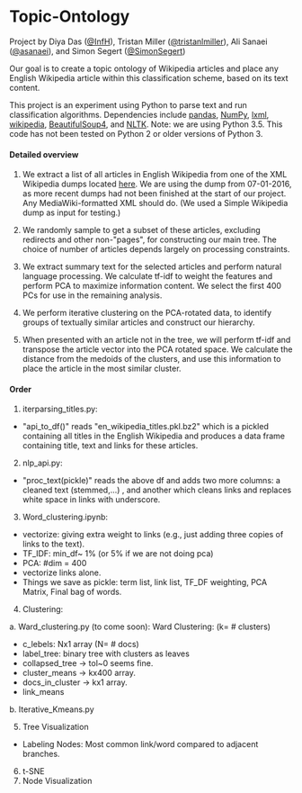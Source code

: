 # Topic-Ontology

Project by Diya Das ([@InfH](https://github.com/InfH)), Tristan Miller ([@tristanlmiller](https://github.com/tristanlmiller/)), Ali Sanaei ([@asanaei](https://github.com/asanaei)), and Simon Segert ([@SimonSegert](https://github.com/simonsegert))

Our goal is to create a topic ontology of Wikipedia articles and place any English Wikipedia article within this classification scheme, based on its text content.

This project is an experiment using Python to parse text and run classification algorithms. Dependencies include [pandas](https://pypi.python.org/pypi/pandas), [NumPy](https://pypi.python.org/pypi/numpy), [lxml](https://pypi.python.org/pypi/lxml), [wikipedia](https://pypi.python.org/pypi/wikipedia/), [BeautifulSoup4](https://pypi.python.org/pypi/beautifulsoup4/4.5.0), and [NLTK](https://pypi.python.org/pypi/nltk/3.2.1). Note: we are using Python 3.5. This code has not been tested on Python 2 or older versions of Python 3.

#### Detailed overview
1. We extract a list of all articles in English Wikipedia from one of the XML Wikipedia dumps located [here](https://dumps.wikimedia.org/enwiki/). We are using the dump from 07-01-2016, as more recent dumps had not been finished at the start of our project. Any MediaWiki-formatted XML should do. (We used a Simple Wikipedia dump as input for testing.)
2. We randomly sample to get a subset of these articles, excluding redirects and other non-"pages", for constructing our main tree. The choice of number of articles depends largely on processing constraints.
3. We extract summary text for the selected articles and perform natural language processing. We calculate tf-idf to weight the features and perform PCA to maximize information content. We select the first 400 PCs for use in the remaining analysis.  
4. We perform iterative clustering on the PCA-rotated data, to identify groups of textually similar articles and construct our hierarchy.

5. When presented with an article not in the tree, we will perform tf-idf and transpose the article vector into the PCA rotated space. We calculate the distance from the medoids of the clusters, and use this information to place the article in the most similar cluster.


#### Order
1. iterparsing_titles.py:
 - "api_to_df()" reads "en_wikipedia_titles.pkl.bz2" which is a pickled containing all titles in the English Wikipedia and produces a data frame containing title, text and links for these articles.

2. nlp_api.py:
 - "proc_text(pickle)" reads the above df and adds two more columns: a cleaned text (stemmed,...) , and another which cleans links and replaces white space in links with underscore.

3. Word_clustering.ipynb:
 - vectorize: giving extra weight to links (e.g., just adding three copies of links to the text).
 - TF_IDF: min_df~ 1% (or 5% if we are not doing pca)
 - PCA:  #dim = 400
 - vectorize links alone.
 - Things we save as pickle: term list, link list, TF_DF weighting, PCA Matrix, Final bag of words.

4. Clustering:

 a. Ward_clustering.py (to come soon): Ward Clustering: (k= # clusters)
  - c_lebels: Nx1 array (N= # docs)
  - label_tree: binary tree with clusters as leaves
  - collapsed_tree -> tol~0 seems fine.
  - cluster_means -> kx400 array.
  - docs_in_cluster -> kx1 array.
  - link_means

 b. Iterative_Kmeans.py

5. Tree Visualization
 - Labeling Nodes: Most common link/word compared to adjacent branches.

6. t-SNE
7. Node Visualization
